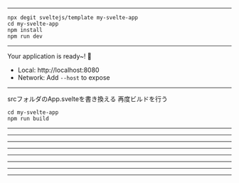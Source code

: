---------------------------------------------
```
npx degit sveltejs/template my-svelte-app
cd my-svelte-app
npm install
npm run dev
```
---------------------------------------------

  Your application is ready~! 🚀

  - Local:      http://localhost:8080
  - Network:    Add `--host` to expose
---------------------------------------------
srcフォルダのApp.svelteを書き換える
再度ビルドを行う
```
cd my-svelte-app
npm run build
```
---------------------------------------------
---------------------------------------------
---------------------------------------------
---------------------------------------------
---------------------------------------------
---------------------------------------------
---------------------------------------------
---------------------------------------------
